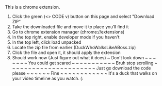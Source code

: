 This is a chrome extension.

1. Click the green (<> CODE v) button on this page and select "Download ZIP"
2. Take the downloaded file and move it to place you'll find it
3. Go to chrome extension manager (chrome://extensions)
4. In the top right, enable developer mode if you haven't
5. In the top left, click load unpacked
6. Locate the zip file from earlier (DuckWhoWalksLikeABoss.zip)
7. Click the file and open it, it should apply the extension
8. Should work now (Just figure out what it does)
~
Don't look down
~ 
~
~
~
~
~
~
You could get scared
~
~
~
~
~
~
~
~
~
~
~
Bruh stop scrolling
~
~
~
~
~
~
~
~
~
~
~
~
~
~
~
~
~
~
~
~
~
~
Just go download the code please
~
~
~
~
~
~
Fine
~
~
~
~
~
~
~
~
~
~
~
~
It's a duck that walks on your video timeline as you watch. (:
